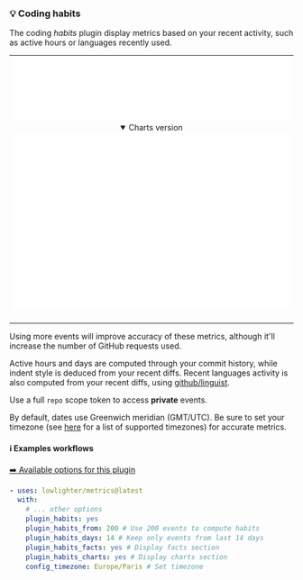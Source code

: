 ### 💡 Coding habits

The coding _habits_ plugin display metrics based on your recent activity, such as active hours or languages recently used.

<table>
  <td align="center">
    <img src="https://github.com/lowlighter/lowlighter/blob/master/metrics.plugin.habits.facts.svg">
    <details open><summary>Charts version</summary>
      <img src="https://github.com/lowlighter/lowlighter/blob/master/metrics.plugin.habits.charts.svg">
    </details>
    <img width="900" height="1" alt="">
  </td>
</table>

Using more events will improve accuracy of these metrics, although it'll increase the number of GitHub requests used.

Active hours and days are computed through your commit history, while indent style is deduced from your recent diffs.
Recent languages activity is also computed from your recent diffs, using [github/linguist](https://github.com/github/linguist).

Use a full `repo` scope token to access **private** events.

By default, dates use Greenwich meridian (GMT/UTC). Be sure to set your timezone (see [here](https://en.wikipedia.org/wiki/List_of_tz_database_time_zones) for a list of supported timezones) for accurate metrics.

#### ℹ️ Examples workflows

[➡️ Available options for this plugin](metadata.yml)

```yaml
- uses: lowlighter/metrics@latest
  with:
    # ... other options
    plugin_habits: yes
    plugin_habits_from: 200 # Use 200 events to compute habits
    plugin_habits_days: 14 # Keep only events from last 14 days
    plugin_habits_facts: yes # Display facts section
    plugin_habits_charts: yes # Display charts section
    config_timezone: Europe/Paris # Set timezone
```
